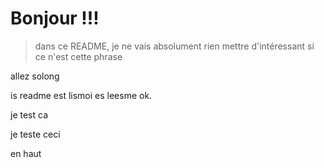 # Bonjour !!!

> dans ce README, je ne vais absolument rien mettre d'intéressant si ce n'est cette phrase


allez solong

is readme
est lismoi
es leesme
ok.


je test ca 


je teste ceci


en haut
